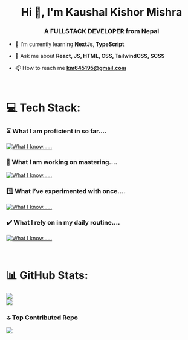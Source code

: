 <h1 align="center">Hi 👋, I'm Kaushal Kishor Mishra</h1>
<h3 align="center">A FULLSTACK DEVELOPER from Nepal</h3>

- 🌱 I’m currently learning **NextJs, TypeScript**

- 💬 Ask me about **React, JS, HTML, CSS, TailwindCSS, SCSS** 

- 📫 How to reach me **km645195@gmail.com**

<br/>

# 💻 Tech Stack:
### ⌛ What I am proficient in so far....
[![What I know......](https://skillicons.dev/icons?i=js,html,css,figma,materialui,mongodb,react,python,sequelize,tailwind,postgres,ts,prisma,express,postman,vite,sass&perline=10)](https://skillicons.dev)

### 📑 What I am working on mastering....
[![What I know......](https://skillicons.dev/icons?i=nextjs,supabase,firebase,blender,threejs,redis,vim,tensorflow&perline=10)](https://skillicons.dev)

### 1️⃣ What I’ve experimented with once....
[![What I know......](https://skillicons.dev/icons?i=ae,anaconda,django,flutter,laravel,ps,unity,unreal,wordpress,vue,xd,webflow&perline=10)](https://skillicons.dev)

### ✔️ What I rely on in my daily routine....
[![What I know......](https://skillicons.dev/icons?i=arch,vscode,neovim,react,js,ts,css,tailwind,html,nextjs,vite,figma,postman,regex,bash,nodejs,notion,powershell,prisma,postgres,sequelize&perline=10)](https://skillicons.dev)

<br/>

# 📊 GitHub Stats:
![](https://github-readme-stats.vercel.app/api?username=KaushalKishorMishra&theme=dark&hide_border=false&include_all_commits=true&count_private=true)<br/>
![](https://github-readme-streak-stats.herokuapp.com/?user=KaushalKishorMishra&theme=dark&hide_border=false)<br/>

### 🔝 Top Contributed Repo
![](https://github-contributor-stats.vercel.app/api?username=KaushalKishorMishra&limit=10&theme=dark&combine_all_yearly_contributions=true)

<!-- Proudly created with GPRM ( https://gprm.itsvg.in ) -->
